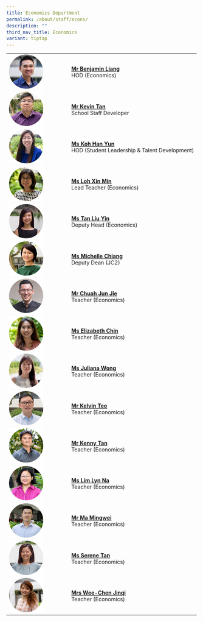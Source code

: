 ```yaml
---
title: Economics Department
permalink: /about/staff/econs/
description: ""
third_nav_title: Economics
variant: tiptap
---
```

<table>
<tbody>
<tr>
<td rowspan="1" colspan="1">
<div class="isomer-image-wrapper">
<img style="width: 60%;" height="auto" width="100%" src="/images/Staff/Econs-Benjamin-Liang_s.jpg">
</div>
</td>
<td rowspan="1" colspan="1">
<p><strong><a href="/about/staff/econs/mr-benjamin-liang/" rel="noopener noreferrer nofollow" target="_blank">Mr Benjamin Liang</a></strong> 
<br>HOD (Economics)</p>
</td>
</tr>
<tr>
<td rowspan="1" colspan="1">
<div class="isomer-image-wrapper">
<img style="width: 60%;" height="auto" width="100%" src="/images/Staff/Econs_KevinTan_s.jpg">
</div>
</td>
<td rowspan="1" colspan="1">
<p><strong><a href="/about/staff/econs/mr-kevin-tan/" rel="noopener noreferrer nofollow" target="_blank">Mr Kevin Tan</a></strong> 
<br>School Staff Developer</p>
</td>
</tr>
<tr>
<td rowspan="1" colspan="1">
<div class="isomer-image-wrapper">
<img style="width: 60%;" height="auto" width="100%" src="/images/Staff/Econs_KohHanYun_s.jpg">
</div>
</td>
<td rowspan="1" colspan="1">
<p><strong><a href="/about/staff/econs/ms-koh-han-yun/" rel="noopener noreferrer nofollow" target="_blank">Ms Koh Han Yun</a></strong> 
<br>HOD (Student Leadership &amp; Talent Development)</p>
</td>
</tr>
<tr>
<td rowspan="1" colspan="1">
<div class="isomer-image-wrapper">
<img style="width: 60%;" height="auto" width="100%" src="/images/Staff/Econs-Loh-Xin-Min_s.jpg">
</div>
</td>
<td rowspan="1" colspan="1">
<p><strong><a href="/about/staff/econs/ms-loh-xin-min/" rel="noopener noreferrer nofollow" target="_blank">Ms Loh Xin Min</a></strong> 
<br>Lead Teacher (Economics)</p>
</td>
</tr>
<tr>
<td rowspan="1" colspan="1">
<div class="isomer-image-wrapper">
<img style="width: 60%;" height="auto" width="100%" src="/images/Staff/Econs-Tan-Liu-Yin_s.jpg">
</div>
</td>
<td rowspan="1" colspan="1">
<p><strong><a href="/about/staff/econs/ms-tan-liu-yin/" rel="noopener noreferrer nofollow" target="_blank">Ms Tan Liu Yin</a></strong> 
<br>Deputy Head (Economics)</p>
<p></p>
<p></p>
<p></p>
</td>
</tr>
<tr>
<td rowspan="1" colspan="1">
<div class="isomer-image-wrapper">
<img style="width: 60%;" height="auto" width="100%" src="/images/Staff/Econs-Michelle-Chiang_s.jpg">
</div>
</td>
<td rowspan="1" colspan="1">
<p><strong><a href="/about/staff/econs/ms-michelle-chiang" rel="noopener noreferrer nofollow" target="_blank">Ms Michelle Chiang</a></strong> 
<br>Deputy Dean (JC2)</p>
</td>
</tr>
<tr>
<td rowspan="1" colspan="1">
<div class="isomer-image-wrapper">
<img style="width: 60%;" height="auto" width="100%" src="/images/Staff/econs-chuah-jj_s.jpg">
</div>
</td>
<td rowspan="1" colspan="1">
<p><strong><a href="/about/staff/econs/mr-chuah-jun-jie/" rel="noopener noreferrer nofollow" target="_blank">Mr Chuah Jun Jie</a></strong> 
<br>Teacher (Economics)</p>
</td>
</tr>
<tr>
<td rowspan="1" colspan="1">
<div class="isomer-image-wrapper">
<img style="width: 60%;" height="auto" width="100%" src="/images/Staff/Econs-Elizabeth-Chin_s.jpg">
</div>
</td>
<td rowspan="1" colspan="1">
<p><strong><a href="/about/staff/econs/ms-elizabeth-chin/" rel="noopener noreferrer nofollow" target="_blank">Ms Elizabeth Chin</a></strong> 
<br>Teacher (Economics)</p>
</td>
</tr>
<tr>
<td rowspan="1" colspan="1">
<div class="isomer-image-wrapper">
<img style="width: 60%;" height="auto" width="100%" src="/images/Staff/econs-juliana-wong_s.jpg">
</div>
</td>
<td rowspan="1" colspan="1">
<p><strong><a href="/about/staff/econs/ms-juliana-wong/" rel="noopener noreferrer nofollow" target="_blank">Ms Juliana Wong</a></strong> 
<br>Teacher (Economics)</p>
</td>
</tr>
<tr>
<td rowspan="1" colspan="1">
<div class="isomer-image-wrapper">
<img style="width: 60%;" height="auto" width="100%" src="/images/Staff/Econs_KelvinTeo_s.jpg">
</div>
</td>
<td rowspan="1" colspan="1">
<p><strong><a href="/about/staff/econs/mr-kelvin-teo/" rel="noopener noreferrer nofollow" target="_blank">Mr Kelvin Teo</a></strong> 
<br>Teacher (Economics)</p>
</td>
</tr>
<tr>
<td rowspan="1" colspan="1">
<div class="isomer-image-wrapper">
<img style="width: 60%;" height="auto" width="100%" src="/images/Staff/Econs_Kenny_Tan.jpg">
</div>
</td>
<td rowspan="1" colspan="1">
<p><strong><a href="/about/staff/econs/mr-kenny-tan/" rel="noopener noreferrer nofollow" target="_blank">Mr Kenny Tan</a></strong> 
<br>Teacher (Economics)</p>
</td>
</tr>
<tr>
<td rowspan="1" colspan="1">
<div class="isomer-image-wrapper">
<img style="width: 60%;" height="auto" width="100%" src="/images/Staff/Econs_Lim_LynNa_s.jpg">
</div>
</td>
<td rowspan="1" colspan="1">
<p><strong><a href="/about/staff/econs/ms-lim-lyn-na/" rel="noopener noreferrer nofollow" target="_blank">Ms Lim Lyn Na</a></strong> 
<br>Teacher (Economics)</p>
</td>
</tr>
<tr>
<td rowspan="1" colspan="1">
<div class="isomer-image-wrapper">
<img style="width: 60%;" height="auto" width="100%" src="/images/Staff/Econs-Mingwei_s.jpg">
</div>
</td>
<td rowspan="1" colspan="1">
<p><strong><a href="/about/staff/econs/mr-ma-mingwei/" rel="noopener noreferrer nofollow" target="_blank">Mr Ma Mingwei</a></strong> 
<br>Teacher (Economics)</p>
</td>
</tr>
<tr>
<td rowspan="1" colspan="1">
<div class="isomer-image-wrapper">
<img style="width: 60%;" height="auto" width="100%" src="/images/Staff/Econs-Serene-Tan_s.jpg">
</div>
</td>
<td rowspan="1" colspan="1">
<p><strong><a href="/about/staff/econs/ms-serene-tan/" rel="noopener noreferrer nofollow" target="_blank">Ms Serene Tan</a></strong> 
<br>Teacher (Economics)</p>
</td>
</tr>
<tr>
<td rowspan="1" colspan="1">
<div class="isomer-image-wrapper">
<img style="width: 60%;" height="auto" width="100%" src="/images/Staff/Econs-Chen-Jinqi_s.jpg">
</div>
</td>
<td rowspan="1" colspan="1">
<p><strong><a href="/about/staff/econs/mrs-wee-chen-jinqi/" rel="noopener noreferrer nofollow" target="_blank">Mrs Wee-Chen Jinqi</a></strong> 
<br>Teacher (Economics)</p>
</td>
</tr>
</tbody>
</table>
<p></p>
<p></p>
<p></p>
<p></p>
<p></p>
<p></p>